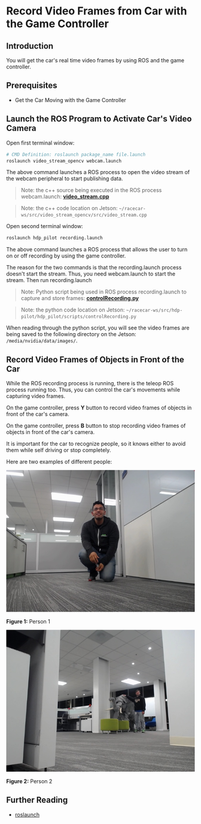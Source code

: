 # Record Video Frames from Car with the Game Controller

## Introduction

You will get the car's real time video frames by using ROS and the game controller.

## Prerequisites

- Get the Car Moving with the Game Controller

## Launch the ROS Program to Activate Car's Video Camera

Open first terminal window:

~~~bash
# CMD Definition: roslaunch package_name file.launch
roslaunch video_stream_opencv webcam.launch
~~~

The above command launches a ROS process to open the video stream of the webcam peripheral to start publishing data.

> Note: the c++ source being executed in the ROS process webcam.launch: **[video_stream.cpp](https://github.com/ros-drivers/video_stream_opencv/blob/master/src/video_stream.cpp)**

> Note: the c++ code location on Jetson: `~/racecar-ws/src/video_stream_opencv/src/video_stream.cpp`

Open second terminal window:

~~~bash
roslaunch hdp_pilot recording.launch
~~~

The above command launches a ROS process that allows the user to turn on or off recording by using the game controller.

The reason for the two commands is that the recording.launch process doesn't start the stream. Thus, you need webcam.launch to start the stream. Then run recording.launch

> Note: Python script being used in ROS process recording.launch to capture and store frames: **[controlRecording.py](https://gitlab.com/saumitra_bg/hdp-pilot/blob/master/hdp_pilot/scripts/controlRecording.py)**

> Note: the python code location on Jetson: `~/racecar-ws/src/hdp-pilot/hdp_pilot/scripts/controlRecording.py`

When reading through the python script, you will see the video frames are being saved to the following directory on the Jetson: `/media/nvidia/data/images/`.

## Record Video Frames of Objects in Front of the Car

While the ROS recording process is running, there is the teleop ROS process running too. Thus, you can control the car's movements while capturing video frames.

On the game controller, press **Y** button to record video frames of objects in front of the car's camera.

On the game controller, press **B** button to stop recording video frames of objects in front of the car's camera.

It is important for the car to recognize people, so it knows either to avoid them while self driving or stop completely.

Here are two examples of different people:

![video-frame-christian.jpeg](../images/video-frame-christian.jpeg)

**Figure 1:** Person 1

![video-frame-james.jpeg](../images/video-frame-james.jpeg)

**Figure 2:** Person 2

## Further Reading

- [roslaunch](http://wiki.ros.org/roslaunch)
